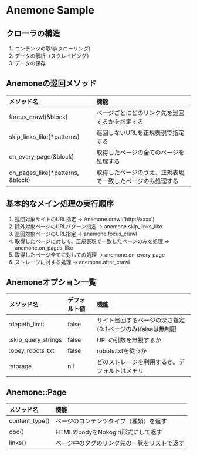 # Anemone Sample

## クローラの構造

1. コンテンツの取得(クローリング)
2. データの解析（スクレイピング）
3. データの保存

## Anemoneの巡回メソッド

|メソッド名|機能|
|:--|:--|
|forcus_crawl(&block)|ページごとにどのリンク先を巡回するかを指定する|
|skip_links_like(*patterns)|巡回しないURLを正規表現で指定する|
|on_every_page(&block)|取得したページの全てのページを処理する|
|on_pages_like(*patterns, &block)|取得したページのうえ、正規表現で一致したページのみ処理する|

## 基本的なメイン処理の実行順序

1. 巡回対象サイトのURL指定 -> Anemone.crawl('http://xxxx')
2. 除外対象ページのURLパターン指定 -> anemone.skip_links_like
3. 巡回対象ページのURL指定 -> anemone.focus_crawl
4. 取得したページに対して、正規表現で一致したページのみを処理 -> anemone.on_pages_like
5. 取得したページ全てに対しての処理 -> anemone.on_every_page
6. ストレージに対する処理 -> anemone.after_crawl

## Anemoneオプション一覧

|メソッド名|デフォルト値|機能|
|:--|:--|:--|
|:depeth_limit|false|サイト巡回するページの深さ指定(0:1ページのみ)falseは無制限|
|:skip_query_strings|false|URLの引数を無視するか|
|:obey_robots_txt|false|robots.txtを従うか|
|:storage|nil|どのストレージを利用するか。デフォルトはメモリ|


## Anemone::Page

|メソッド名|機能|
|:--|:--|
|content_type()|ページのコンテンツタイプ（種類）を返す|
|doc()|HTMLのbodyをNokogiri形式にして返す|
|links()|ページ中の<A>タグのリンク先の一覧をリストで返す|




